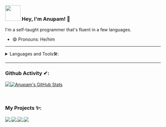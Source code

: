 ### <img src="https://i.pinimg.com/originals/00/4b/17/004b173f6e3d6843df10114e087f30a8.gif" width="50" height="50" /> Hey, I'm Anupam! 👋

I'm a self-taught programmer that's fluent in a few languages.

<!-- - 🌱 I’m currently learning ...
- 💬 Ask me about ...
- 📫 How to reach me: ...
- 🔭 I am currently on developing ... -->
- 😄 Pronouns: He/him
<!-- - ⚡ Fun fact: ... -->


---

<details>
<summary>
Languages and Tools🛠:
</summary>
  <br/>
<code><img height="20" src="https://raw.githubusercontent.com/github/explore/80688e429a7d4ef2fca1e82350fe8e3517d3494d/topics/html/html.png"></code>
<code><img height="20" src="https://raw.githubusercontent.com/github/explore/80688e429a7d4ef2fca1e82350fe8e3517d3494d/topics/css/css.png"></code>
<code><img height="20" src="https://raw.githubusercontent.com/github/explore/80688e429a7d4ef2fca1e82350fe8e3517d3494d/topics/javascript/javascript.png"></code>
<!-- 
<code><img height="20" src="https://raw.githubusercontent.com/github/explore/80688e429a7d4ef2fca1e82350fe8e3517d3494d/topics/react/react.png"></code> 
<code><img height="20" src="https://raw.githubusercontent.com/github/explore/80688e429a7d4ef2fca1e82350fe8e3517d3494d/topics/nodejs/nodejs.png"></code> -->
<code><img height="20" src="https://raw.githubusercontent.com/github/explore/80688e429a7d4ef2fca1e82350fe8e3517d3494d/topics/git/git.png"></code>
<code><img height="20" src="https://upload.wikimedia.org/wikipedia/commons/thumb/a/ae/Github-desktop-logo-symbol.svg/1024px-Github-desktop-logo-symbol.svg.png"></code>
<code><img height="20" src="https://raw.githubusercontent.com/github/explore/80688e429a7d4ef2fca1e82350fe8e3517d3494d/topics/mysql/mysql.png"></code>
<code><img height="20" src="https://cdn.iconscout.com/icon/free/png-512/c-programming-569564.png"></code>
<code><img height="20" src="https://e7.pngegg.com/pngimages/46/626/png-clipart-c-logo-the-c-programming-language-computer-icons-computer-programming-source-code-programming-miscellaneous-template.png"></code>
<code><img height="20" src="https://github.com/devicons/devicon/blob/master/icons/python/python-original.svg"></code>
<code><img height="20" src="https://github.com/devicons/devicon/blob/master/icons/csharp/csharp-original.svg"></code>
<code><img height="20" src="https://banner2.cleanpng.com/20181122/krs/kisspng-java-programming-language-selenium-computer-softwa-july-2-16-halab-4-dev-5bf78387a7bb41.028192901542947719687.jpg"></code>
<code><img height="20" src="https://upload.wikimedia.org/wikipedia/commons/thumb/9/9a/Visual_Studio_Code_1.35_icon.svg/1024px-Visual_Studio_Code_1.35_icon.svg.png"></code>
</details>

---

### Github Activity ✔:

<a href="https://github.com/Ae-bii">
  <img align="left" src="https://github-readme-stats.vercel.app/api/top-langs/?username=Ae-bii&theme=tokyonight" />
  </a>

<a href="https://github.com/Ae-bii">
 <img align="center" src="https://github-readme-stats.vercel.app/api?username=Ae-bii&show_icons=true&theme=tokyonight&line_height=27" alt="Anupam's GitHub Stats"/>
</a>

<br/>
<br/>
<br/>

### My Projects ✨:

<a href="https://github.com/Ae-bii/run-for-your-life">
  <img align="center" src="https://github-readme-stats.vercel.app/api/pin/?username=Ae-bii&repo=run-for-your-life&theme=tokyonight" />
</a>
  
<a href="https://github.com/Ae-bii/breakout">
  <img align="center" src="https://github-readme-stats.vercel.app/api/pin/?username=Ae-bii&repo=breakout&theme=tokyonight" />
</a>
  
<a href="https://github.com/Ae-bii/hangman">
  <img align="center" src="https://github-readme-stats.vercel.app/api/pin/?username=Ae-bii&repo=hangman&theme=tokyonight" />
</a>

<a href="https://github.com/Ae-bii/RefinityBot">
  <img align="center" src="https://github-readme-stats.vercel.app/api/pin/?username=Ae-bii&repo=RefinityBot&theme=tokyonight" />
</a>

<!-- Add interactive game in the future -->
